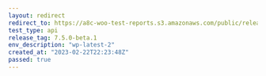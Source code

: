 ```yaml
---
layout: redirect
redirect_to: https://a8c-woo-test-reports.s3.amazonaws.com/public/release/7.5.0-beta.1/wp-latest-2/api/index.html
test_type: api
release_tag: 7.5.0-beta.1
env_description: "wp-latest-2"
created_at: "2023-02-22T22:23:48Z"
passed: true
---
```


